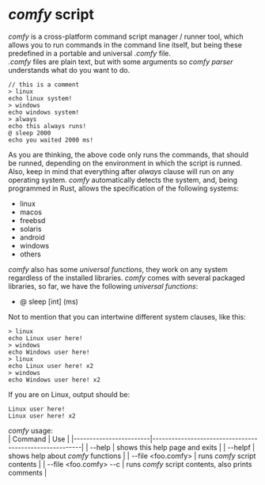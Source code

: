 # *comfy* script
*comfy* is a cross-platform command script manager / runner tool, which allows you to run commands in the command line itself, but being these predefined in a portable and universal *.comfy* file.  
*.comfy* files are plain text, but with some arguments so *comfy parser* understands what do you want to do.

```
// this is a comment
> linux
echo linux system!
> windows
echo windows system!
> always
echo this always runs!
@ sleep 2000
echo you waited 2000 ms!
```
As you are thinking, the above code only runs the commands, that should be runned, depending on the environment in which the script is runned. Also, keep in mind that everything after *always* clause will run on any operating system. *comfy* automatically detects the system, and, being programmed in Rust, allows the specification of the following systems:
- linux
- macos
- freebsd
- solaris
- android
- windows
- others

*comfy* also has some *universal functions*, they work on any system regardless of the installed libraries. *comfy* comes with several packaged libraries, so far, we have the following *universal functions*:
- @ sleep [int] (ms)

Not to mention that you can intertwine different system clauses, like this:
```
> linux
echo Linux user here!
> windows
echo Windows user here!
> linux
echo Linux user here! x2
> windows
echo Windows user here! x2
```

If you are on Linux, output should be:
```
Linux user here!
Linux user here! x2
```

*comfy* usage:  
| Command                | Use                                                    |
|------------------------|--------------------------------------------------------|
| --help                 | shows this help page and exits                         |
| --helpf                | shows help about *comfy* functions                     |
| --file <foo.comfy>     | runs *comfy* script contents                           |
| --file <foo.comfy> --c | runs *comfy* script contents, also prints comments     |